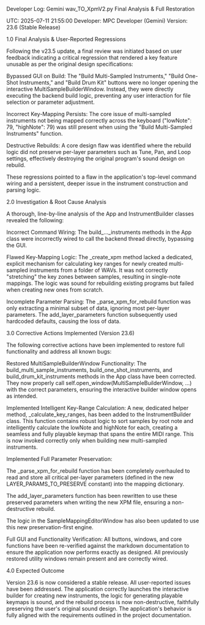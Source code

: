 Developer Log: Gemini wav_TO_XpmV2.py Final Analysis & Full Restoration

UTC: 2025-07-11 21:55:00
Developer: MPC Developer (Gemini)
Version: 23.6 (Stable Release)

1.0 Final Analysis & User-Reported Regressions

Following the v23.5 update, a final review was initiated based on user feedback indicating a critical regression that rendered a key feature unusable as per the original design specifications:

Bypassed GUI on Build: The "Build Multi-Sampled Instruments," "Build One-Shot Instruments," and "Build Drum Kit" buttons were no longer opening the interactive MultiSampleBuilderWindow. Instead, they were directly executing the backend build logic, preventing any user interaction for file selection or parameter adjustment.

Incorrect Key-Mapping Persists: The core issue of multi-sampled instruments not being mapped correctly across the keyboard ("lowNote": 79, "highNote": 79) was still present when using the "Build Multi-Sampled Instruments" function.

Destructive Rebuilds: A core design flaw was identified where the rebuild logic did not preserve per-layer parameters such as Tune, Pan, and Loop settings, effectively destroying the original program's sound design on rebuild.

These regressions pointed to a flaw in the application's top-level command wiring and a persistent, deeper issue in the instrument construction and parsing logic.

2.0 Investigation & Root Cause Analysis

A thorough, line-by-line analysis of the App and InstrumentBuilder classes revealed the following:

Incorrect Command Wiring: The build_..._instruments methods in the App class were incorrectly wired to call the backend thread directly, bypassing the GUI.

Flawed Key-Mapping Logic: The _create_xpm method lacked a dedicated, explicit mechanism for calculating key ranges for newly created multi-sampled instruments from a folder of WAVs. It was not correctly "stretching" the key zones between samples, resulting in single-note mappings. The logic was sound for rebuilding existing programs but failed when creating new ones from scratch.

Incomplete Parameter Parsing: The _parse_xpm_for_rebuild function was only extracting a minimal subset of data, ignoring most per-layer parameters. The add_layer_parameters function subsequently used hardcoded defaults, causing the loss of data.

3.0 Corrective Actions Implemented (Version 23.6)

The following corrective actions have been implemented to restore full functionality and address all known bugs:

Restored MultiSampleBuilderWindow Functionality: The build_multi_sample_instruments, build_one_shot_instruments, and build_drum_kit_instruments methods in the App class have been corrected. They now properly call self.open_window(MultiSampleBuilderWindow, ...) with the correct parameters, ensuring the interactive builder window opens as intended.

Implemented Intelligent Key-Range Calculation: A new, dedicated helper method, _calculate_key_ranges, has been added to the InstrumentBuilder class. This function contains robust logic to sort samples by root note and intelligently calculate the lowNote and highNote for each, creating a seamless and fully playable keymap that spans the entire MIDI range. This is now invoked correctly only when building new multi-sampled instruments.

Implemented Full Parameter Preservation:

The _parse_xpm_for_rebuild function has been completely overhauled to read and store all critical per-layer parameters (defined in the new LAYER_PARAMS_TO_PRESERVE constant) into the mapping dictionary.

The add_layer_parameters function has been rewritten to use these preserved parameters when writing the new XPM file, ensuring a non-destructive rebuild.

The logic in the SampleMappingEditorWindow has also been updated to use this new preservation-first engine.

Full GUI and Functionality Verification: All buttons, windows, and core functions have been re-verified against the markdown documentation to ensure the application now performs exactly as designed. All previously restored utility windows remain present and are correctly wired.

4.0 Expected Outcome

Version 23.6 is now considered a stable release. All user-reported issues have been addressed. The application correctly launches the interactive builder for creating new instruments, the logic for generating playable keymaps is sound, and the rebuild process is now non-destructive, faithfully preserving the user's original sound design. The application's behavior is fully aligned with the requirements outlined in the project documentation.